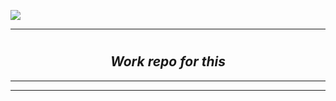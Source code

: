 
![](https://i.ytimg.com/vi/NgayZAuTgwM/hq720.jpg)

---

<h1 align="center"><code></code></h1>
<h2 align="center"><i> Work repo for this  </i></h2>

--- 

---

